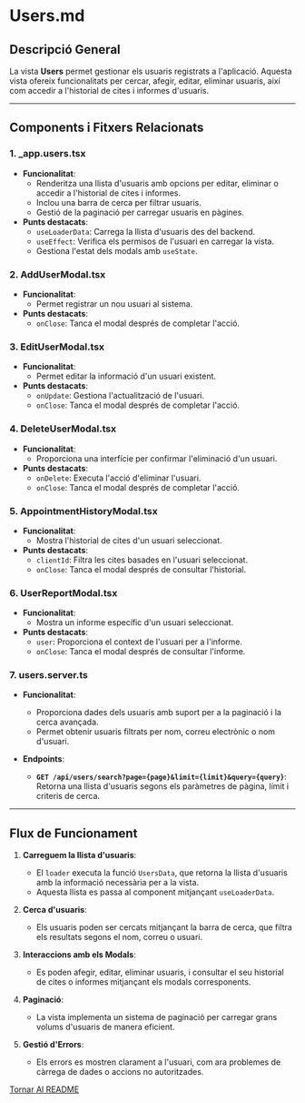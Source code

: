 # Users.md

## Descripció General

La vista **Users** permet gestionar els usuaris registrats a l'aplicació. Aquesta vista ofereix funcionalitats per cercar, afegir, editar, eliminar usuaris, així com accedir a l'historial de cites i informes d'usuaris.

---

## Components i Fitxers Relacionats

### 1. **_app.users.tsx**
- **Funcionalitat**:
  - Renderitza una llista d'usuaris amb opcions per editar, eliminar o accedir a l'historial de cites i informes.
  - Inclou una barra de cerca per filtrar usuaris.
  - Gestió de la paginació per carregar usuaris en pàgines.
- **Punts destacats**:
  - `useLoaderData`: Carrega la llista d'usuaris des del backend.
  - `useEffect`: Verifica els permisos de l'usuari en carregar la vista.
  - Gestiona l'estat dels modals amb `useState`.

### 2. **AddUserModal.tsx**
- **Funcionalitat**:
  - Permet registrar un nou usuari al sistema.
- **Punts destacats**:
  - `onClose`: Tanca el modal després de completar l'acció.

### 3. **EditUserModal.tsx**
- **Funcionalitat**:
  - Permet editar la informació d'un usuari existent.
- **Punts destacats**:
  - `onUpdate`: Gestiona l'actualització de l'usuari.
  - `onClose`: Tanca el modal després de completar l'acció.

### 4. **DeleteUserModal.tsx**
- **Funcionalitat**:
  - Proporciona una interfície per confirmar l'eliminació d'un usuari.
- **Punts destacats**:
  - `onDelete`: Executa l'acció d'eliminar l'usuari.
  - `onClose`: Tanca el modal després de completar l'acció.

### 5. **AppointmentHistoryModal.tsx**
- **Funcionalitat**:
  - Mostra l'historial de cites d'un usuari seleccionat.
- **Punts destacats**:
  - `clientId`: Filtra les cites basades en l'usuari seleccionat.
  - `onClose`: Tanca el modal després de consultar l'historial.

### 6. **UserReportModal.tsx**
- **Funcionalitat**:
  - Mostra un informe específic d'un usuari seleccionat.
- **Punts destacats**:
  - `user`: Proporciona el context de l'usuari per a l'informe.
  - `onClose`: Tanca el modal després de consultar l'informe.

### 7. **users.server.ts**
- **Funcionalitat**:
  - Proporciona dades dels usuaris amb suport per a la paginació i la cerca avançada.
  - Permet obtenir usuaris filtrats per nom, correu electrònic o nom d'usuari.

- **Endpoints**:
  - **`GET /api/users/search?page={page}&limit={limit}&query={query}`**: Retorna una llista d'usuaris segons els paràmetres de pàgina, límit i criteris de cerca.

---

## Flux de Funcionament

1. **Carreguem la llista d'usuaris**:
   - El `loader` executa la funció `UsersData`, que retorna la llista d'usuaris amb la informació necessària per a la vista.
   - Aquesta llista es passa al component mitjançant `useLoaderData`.

2. **Cerca d'usuaris**:
   - Els usuaris poden ser cercats mitjançant la barra de cerca, que filtra els resultats segons el nom, correu o usuari.

3. **Interaccions amb els Modals**:
   - Es poden afegir, editar, eliminar usuaris, i consultar el seu historial de cites o informes mitjançant els modals corresponents.

4. **Paginació**:
   - La vista implementa un sistema de paginació per carregar grans volums d'usuaris de manera eficient.

5. **Gestió d'Errors**:
   - Els errors es mostren clarament a l'usuari, com ara problemes de càrrega de dades o accions no autoritzades.

[Tornar Al README](../../README.md)